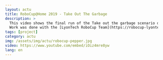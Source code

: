 ```yaml
---
layout: actu
title: RoboCup@Home 2019 - Take Out The Garbage
description: >
  This video shows the final run of the Take out the garbage scenario during the RoboCup@Home 2019 competition
  Work was done with the [LyonTech RoboCup Team](https://robocup-lyontech.github.io/)
tags: [project]
category: actu
img: /assets/img/actu/robocup-pepper.jpg
video: https://www.youtube.com/embed/iOiz4mre8yw
lang: en
---
```

